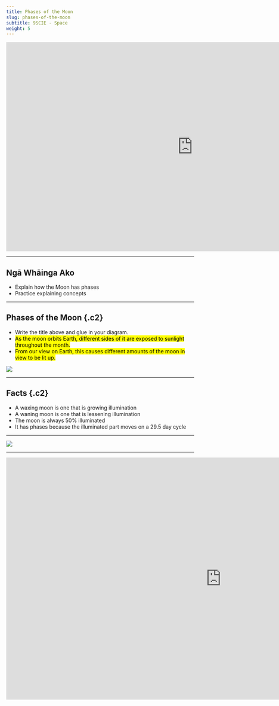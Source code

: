 ```yaml
---
title: Phases of the Moon
slug: phases-of-the-moon
subtitle: 9SCIE - Space
weight: 5
---
```


<iframe width="1000" height="560" src="https://www.youtube.com/embed/wz01pTvuMa0" frameborder="0" allow="accelerometer; autoplay; encrypted-media; gyroscope; picture-in-picture" allowfullscreen></iframe>

---

## Ngā Whāinga Ako

- Explain how the Moon has phases
- Practice explaining concepts

---

## Phases of the Moon {.c2}

- Write the title above and glue in your diagram.
- <mark>As the moon orbits Earth, different sides of it are exposed to sunlight throughout the month.</mark>
- <mark>From our view on Earth, this causes different amounts of the moon in view to be lit up.</mark>

![](https://upload.wikimedia.org/wikipedia/commons/6/6a/Moon_Phase_Diagram_for_Simple_English_Wikipedia.GIF)

---

## Facts {.c2}

<script type="text/javascript" src="https://moonphases.co.uk/js/widget.js" id="moonphase_widget" widget="" lat="-43.565817425908875" lng="172.62443405853313" date="" tz=""></script>

- A waxing moon is one that is growing illumination
- A waning moon is one that is lessening illumination
- The moon is always 50% illuminated
- It has phases because the illuminated part moves on a 29.5 day cycle

---

![](https://external-content.duckduckgo.com/iu/?u=https%3A%2F%2Fmedia1.thehungryjpeg.com%2Fthumbs%2F800_3785382_9edox4ba1j9s5rn3lhde3nvoki4hqw4cq4i3sehk.jpg&f=1&nofb=1)

---

<iframe width="1152" height="648" src="https://www.youtube.com/embed/Ks8WH3xUo_E" frameborder="0" allow="accelerometer; autoplay; encrypted-media; gyroscope; picture-in-picture" allowfullscreen></iframe>
